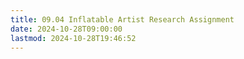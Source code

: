 ```yaml
---
title: 09.04 Inflatable Artist Research Assignment
date: 2024-10-28T09:00:00
lastmod: 2024-10-28T19:46:52
---
```

